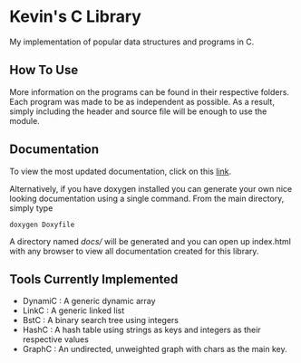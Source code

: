 # Kevin's C Library

My implementation of popular data structures and programs in C. 
## How To Use
More information on the programs can be found in their respective folders. Each program was made to be as independent as possible. As a result, simply including the header and source file will be enough to use the module.

## Documentation

To view the most updated documentation, click on this [link](https://kpluas21.github.io/Kevins-C-Library/).  

Alternatively, if you have doxygen installed you can generate your own nice looking documentation using a single command.
From the main directory, simply type 
```
doxygen Doxyfile
```
A directory named _docs/_ will be generated and you can open up index.html with any browser to view all documentation created for this library.

## Tools Currently Implemented

* DynamiC : A generic dynamic array
* LinkC   : A generic linked list
* BstC    : A binary search tree using integers
* HashC   : A hash table using strings as keys and integers as their respective values
* GraphC  : An undirected, unweighted graph with chars as the main key. 
